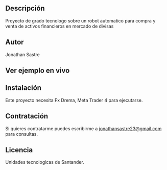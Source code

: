 ## Descripción
Proyecto de grado tecnologo sobre un robot automatico para compra y venta de activos financieros en mercado de divisas

## Autor
Jonathan Sastre

## Ver ejemplo en vivo

## Instalación
Este proyecto necesita Fx Drema, Meta Trader 4 para ejecutarse.

## Contratación
Si quieres contratarme puedes escribirme a jonathansastre23@gmail.com para consultas.

## Licencia
Unidades tecnologicas de Santander.


